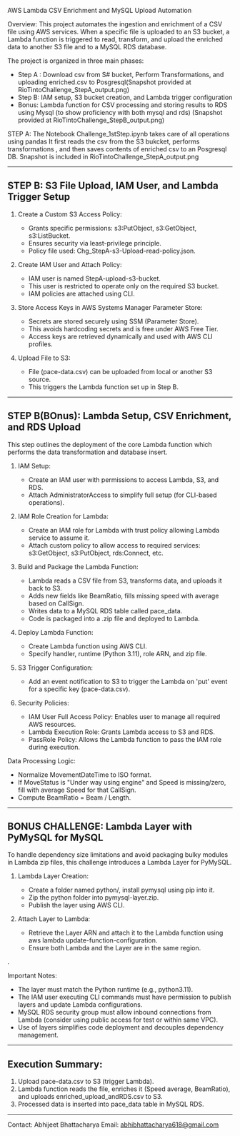 AWS Lambda CSV Enrichment and MySQL Upload Automation

Overview:
This project automates the ingestion and enrichment of a CSV file using AWS services. When a specific file is uploaded to an S3 bucket, a Lambda function is triggered to read, transform, and upload the enriched data to another S3 file and to a MySQL RDS database.

The project is organized in three main phases:
- Step A : Download csv from S# bucket, Perform Transformations, and uploading enriched.csv to Posgresql(Snapshot provided at RioTintoChallenge_StepA_output.png)
- Step B: IAM setup, S3 bucket creation, and Lambda trigger configuration
- Bonus: Lambda function for CSV processing and storing results to RDS using Mysql (to show proficiency with both mysql and rds) (Snapshot provided at RioTintoChallenge_StepB_output.png)


STEP A: The Notebook Challenge_1stStep.ipynb takes care of all operations using pandas
It first reads the csv from the S3 bukcket, performs transformations , and then saves contents of enriched csv to an Posgresql DB. Snapshot is included in RioTintoChallenge_StepA_output.png


------------------------------------------------------------
STEP B: S3 File Upload, IAM User, and Lambda Trigger Setup
------------------------------------------------------------

1. Create a Custom S3 Access Policy:
   - Grants specific permissions: s3:PutObject, s3:GetObject, s3:ListBucket.
   - Ensures security via least-privilege principle.
   - Policy file used: Chg_StepA-s3-Upload-read-policy.json.

2. Create IAM User and Attach Policy:
   - IAM user is named StepA-upload-s3-bucket.
   - This user is restricted to operate only on the required S3 bucket.
   - IAM policies are attached using CLI.

3. Store Access Keys in AWS Systems Manager Parameter Store:
   - Secrets are stored securely using SSM (Parameter Store).
   - This avoids hardcoding secrets and is free under AWS Free Tier.
   - Access keys are retrieved dynamically and used with AWS CLI profiles.

4. Upload File to S3:
   - File (pace-data.csv) can be uploaded from local or another S3 source.
   - This triggers the Lambda function set up in Step B.

------------------------------------------------------------
STEP B(BOnus): Lambda Setup, CSV Enrichment, and RDS Upload
------------------------------------------------------------

This step outlines the deployment of the core Lambda function which performs the data transformation and database insert.

1. IAM Setup:
   - Create an IAM user with permissions to access Lambda, S3, and RDS.
   - Attach AdministratorAccess to simplify full setup (for CLI-based operations).

2. IAM Role Creation for Lambda:
   - Create an IAM role for Lambda with trust policy allowing Lambda service to assume it.
   - Attach custom policy to allow access to required services: s3:GetObject, s3:PutObject, rds:Connect, etc.

3. Build and Package the Lambda Function:
   - Lambda reads a CSV file from S3, transforms data, and uploads it back to S3.
   - Adds new fields like BeamRatio, fills missing speed with average based on CallSign.
   - Writes data to a MySQL RDS table called pace_data.
   - Code is packaged into a .zip file and deployed to Lambda.

4. Deploy Lambda Function:
   - Create Lambda function using AWS CLI.
   - Specify handler, runtime (Python 3.11), role ARN, and zip file.

5. S3 Trigger Configuration:
   - Add an event notification to S3 to trigger the Lambda on 'put' event for a specific key (pace-data.csv).

6. Security Policies:
   - IAM User Full Access Policy: Enables user to manage all required AWS resources.
   - Lambda Execution Role: Grants Lambda access to S3 and RDS.
   - PassRole Policy: Allows the Lambda function to pass the IAM role during execution.

Data Processing Logic:
- Normalize MovementDateTime to ISO format.
- If MoveStatus is "Under way using engine" and Speed is missing/zero, fill with average Speed for that CallSign.
- Compute BeamRatio = Beam / Length.

------------------------------------------------------------
BONUS CHALLENGE: Lambda Layer with PyMySQL for MySQL
------------------------------------------------------------

To handle dependency size limitations and avoid packaging bulky modules in Lambda zip files, this challenge introduces a Lambda Layer for PyMySQL.

1. Lambda Layer Creation:
   - Create a folder named python/, install pymysql using pip into it.
   - Zip the python folder into pymysql-layer.zip.
   - Publish the layer using AWS CLI.

2. Attach Layer to Lambda:
   - Retrieve the Layer ARN and attach it to the Lambda function using aws lambda update-function-configuration.
   - Ensure both Lambda and the Layer are in the same region.

.

Important Notes:
- The layer must match the Python runtime (e.g., python3.11).
- The IAM user executing CLI commands must have permission to publish layers and update Lambda configurations.
- MySQL RDS security group must allow inbound connections from Lambda (consider using public access for test or within same VPC).
- Use of layers simplifies code deployment and decouples dependency management.

------------------------------------------------------------
Execution Summary:
------------------------------------------------------------

1. Upload pace-data.csv to S3 (trigger Lambda).
2. Lambda function reads the file, enriches it (Speed average, BeamRatio), and uploads enriched_upload_andRDS.csv to S3.
3. Processed data is inserted into pace_data table in MySQL RDS.

------------------------------------------------------------
Contact:
Abhijeet Bhattacharya
Email: abhibhattacharya618@gmail.com
